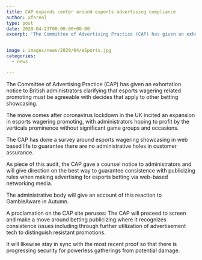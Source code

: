 ```yaml
---
title: CAP expands center around esports advertising compliance
author: xforeal 
type: post
date: 2020-04-23T00:00:00+00:00
excerpt: 'The Committee of Advertising Practice (CAP) has given an exhortation notice to British administrators clarifying that esports wagering related promoting must be agreeable with decides that apply to other betting marketing '


image : images/news/2020/04/eSports.jpg
categories:
  - news

---
```

The Committee of Advertising Practice (CAP) has given an exhortation notice to British administrators clarifying that esports wagering related promoting must be agreeable with decides that apply to other betting showcasing. 

The move comes after coronavirus lockdown in the UK incited an expansion in esports wagering promoting, with administrators hoping to profit by the verticals prominence without significant game groups and occasions. 

The CAP has done a survey around esports wagering showcasing in web based life to guarantee there are no administrative holes in customer assurance. 

As piece of this audit, the CAP gave a counsel notice to administrators and will give direction on the best way to guarantee consistence with publicizing rules when making advertising for esports betting via web-based networking media. 

The administrative body will give an account of this reaction to GambleAware in Autumn. 

A proclamation on the CAP site peruses: The CAP will proceed to screen and make a move around betting publicizing where it recognizes consistence issues including through further utilization of advertisement tech to distinguish resistant promotions. 

It will likewise stay in sync with the most recent proof so that there is progressing security for powerless gatherings from potential damage.